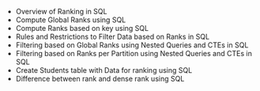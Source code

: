 * Overview of Ranking in SQL
* Compute Global Ranks using SQL
* Compute Ranks based on key using SQL
* Rules and Restrictions to Filter Data based on Ranks in SQL
* Filtering based on Global Ranks using Nested Queries and CTEs in SQL
* Filtering based on Ranks per Partition using Nested Queries and CTEs in SQL
* Create Students table with Data for ranking using SQL
* Difference between rank and dense rank using SQL

